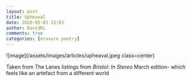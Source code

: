```yaml
---
layout: post
title: Upheaval
date: 2020-05-03 12:03
author: DavidRL
comments: true
categories: [erasure poetry]
---
```

![image](/assets/images/articles/upheaval.jpeg class=center)

Taken from The Lanes listings from *Bristol: In Stereo* March edition- which feels like an artefact from a different world
